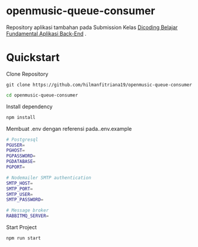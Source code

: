 # openmusic-queue-consumer

Repository aplikasi tambahan pada Submission Kelas [Dicoding Belajar Fundamental Aplikasi Back-End](https://www.dicoding.com/academies/271) .

# Quickstart

Clone Repository
```
git clone https://github.com/hilmanfitriana19/openmusic-queue-consumer
```
```bash
cd openmusic-queue-consumer
```

Install dependency
```bash
npm install
```

Membuat .env dengan referensi pada..env.example
```bash
# Postgresql
PGUSER=
PGHOST=
PGPASSWORD=
PGDATABASE=
PGPORT=

# Nodemailer SMTP authentication
SMTP_HOST=
SMTP_PORT=
SMTP_USER=
SMTP_PASSWORD=

# Message broker
RABBITMQ_SERVER=
```

Start Project
```bash
npm run start
```
